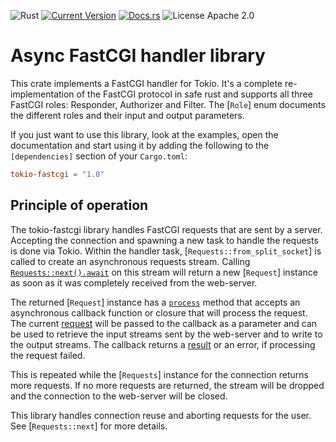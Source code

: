 ![Rust](https://img.shields.io/badge/rust-stable-brightgreen.svg)
[![Current Version](https://img.shields.io/crates/v/tokio-fastcgi)](https://crates.io/crates/tokio-fastcgi)
[![Docs.rs](https://docs.rs/tokio-fastcgi/badge.svg)](https://docs.rs/tokio-fastcgi)
![License Apache 2.0](https://img.shields.io/crates/l/tokio-fastcgi)

# Async FastCGI handler library

This crate implements a FastCGI handler for Tokio. It's a complete re-implementation of the FastCGI protocol in safe rust and supports all three FastCGI roles: Responder, Authorizer and Filter. The [`Role`] enum documents the different roles and their input and output parameters.

If you just want to use this library, look at the examples, open the documentation and start using it by adding the following to the `[dependencies]` section of your `Cargo.toml`:

```toml
tokio-fastcgi = "1.0"
```

## Principle of operation

The tokio-fastcgi library handles FastCGI requests that are sent by a server. Accepting the connection and spawning a new task to handle the requests is done via Tokio. Within the handler task, [`Requests::from_split_socket`] is called to create an asynchronous requests stream. Calling [`Requests::next().await`](Requests::next) on this stream will return a new [`Request`] instance as soon as it was completely received from the web-server.

The returned [`Request`] instance has a [`process`](Request::process) method that accepts an asynchronous callback function or closure that will process the request. The current [request](Request) will be passed to the callback as a parameter and can be used to retrieve the input streams sent by the web-server and to write to the output streams. The callback returns a [result](RequestResult) or an error, if processing the request failed.

This is repeated while the [`Requests`] instance for the connection returns more requests. If no more requests are returned, the stream will be dropped and the connection to the web-server will be closed.

This library handles connection reuse and aborting requests for the user. See [`Requests::next`] for more details.
